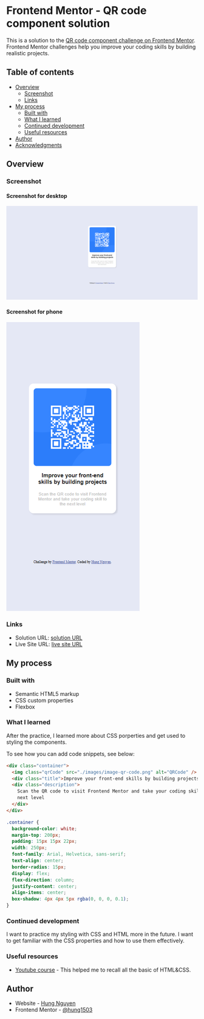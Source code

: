 # Frontend Mentor - QR code component solution

This is a solution to the [QR code component challenge on Frontend Mentor](https://www.frontendmentor.io/challenges/qr-code-component-iux_sIO_H). Frontend Mentor challenges help you improve your coding skills by building realistic projects.

## Table of contents

- [Overview](#overview)
  - [Screenshot](#screenshot)
  - [Links](#links)
- [My process](#my-process)
  - [Built with](#built-with)
  - [What I learned](#what-i-learned)
  - [Continued development](#continued-development)
  - [Useful resources](#useful-resources)
- [Author](#author)
- [Acknowledgments](#acknowledgments)

## Overview

### Screenshot

#### Screenshot for desktop

![Screenshot for desktop](./images/Screenshot-desktop.png)

#### Screenshot for phone

![Screenshot for phone](./images/Screenshot-phone.png)

### Links

- Solution URL: [solution URL](https://github.com/hung1503/CSS-practice/tree/main/qr-code-component-main)
- Live Site URL: [live site URL](https://hung1503.github.io/CSS-practice/)

## My process

### Built with

- Semantic HTML5 markup
- CSS custom properties
- Flexbox

### What I learned

After the practice, I learned more about CSS porperties and get used to styling the components.

To see how you can add code snippets, see below:

```html
<div class="container">
  <img class="qrCode" src="./images/image-qr-code.png" alt="QRCode" />
  <div class="title">Improve your front-end skills by building projects</div>
  <div class="description">
    Scan the QR code to visit Frontend Mentor and take your coding skill to the
    next level
  </div>
</div>
```

```css
.container {
  background-color: white;
  margin-top: 200px;
  padding: 15px 15px 22px;
  width: 250px;
  font-family: Arial, Helvetica, sans-serif;
  text-align: center;
  border-radius: 15px;
  display: flex;
  flex-direction: column;
  justify-content: center;
  align-items: center;
  box-shadow: 4px 4px 5px rgba(0, 0, 0, 0.1);
}
```

### Continued development

I want to practice my styling with CSS and HTML more in the future. I want to get familiar with the CSS properties and how to use them effectively.

### Useful resources

- [Youtube course](https://www.youtube.com/watch?v=G3e-cpL7ofc&list=WL&index=2&t=23364s) - This helped me to recall all the basic of HTML&CSS.

## Author

- Website - [Hung Nguyen](https://portfolio-2024-59zr.vercel.app/)
- Frontend Mentor - [@hung1503](https://www.frontendmentor.io/profile/hung1503)
